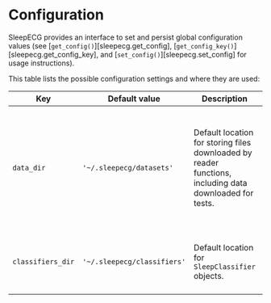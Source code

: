# Configuration
SleepECG provides an interface to set and persist global configuration values (see [`get_config()`][sleepecg.get_config], [`get_config_key()`][sleepecg.get_config_key], and [`set_config()`][sleepecg.set_config] for usage instructions).

This table lists the possible configuration settings and where they are used:

| Key               | Default value               | Description | Used in |
| ----------------- | --------------------------- | ----------- | ------- |
| `data_dir`        | `'~/.sleepecg/datasets'`    | Default location for storing files downloaded by reader functions, including data downloaded for tests. | [`read_ltdb()`][sleepecg.read_ltdb], [`read_mitdb()`][sleepecg.read_mitdb], [`read_gudb()`][sleepecg.read_gudb], [`read_mesa()`][sleepecg.read_mesa], [`read_shhs()`][sleepecg.read_shhs], [`read_slpdb()`][sleepecg.read_slpdb] |
| `classifiers_dir` | `'~/.sleepecg/classifiers'` | Default location for `SleepClassifier` objects. | [`list_classifiers()`][sleepecg.list_classifiers], [`load_classifier()`][sleepecg.load_classifier], [`save_classifier()`][sleepecg.save_classifier] |
